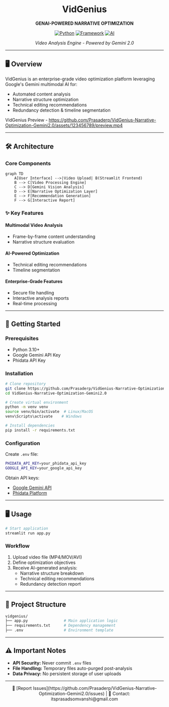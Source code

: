 <div align="center">

# VidGenius

**GENAI-POWERED NARRATIVE OPTIMIZATION**

[![Python](https://img.shields.io/badge/Python-3.10%2B-blue)](https://python.org)
[![Framework](https://img.shields.io/badge/Framework-Streamlit-FF4B4B)](https://streamlit.io)
[![AI](https://img.shields.io/badge/ML-Google%20Gemini-4285F4)](https://ai.google.dev)

*Video Analysis Engine - Powered by Gemini 2.0*

</div>

---

## 🖥️ Overview
VidGenius is an enterprise-grade video optimization platform leveraging Google's Gemini multimodal AI for:
- Automated content analysis
- Narrative structure optimization
- Technical editing recommendations
- Redundancy detection & timeline segmentation

VidGenius Preview - https://github.com/Prasaderp/VidGenius-Narrative-Optimization-Gemini2.0/assets/123456789/preview.mp4

---

## 🛠️ Architecture

### Core Components
```mermaid
graph TD
    A[User Interface] -->|Video Upload| B(Streamlit Frontend)
    B --> C[Video Processing Engine]
    C --> D[Gemini Vision Analysis]
    D --> E[Narrative Optimization Layer]
    E --> F[Recommendation Generation]
    F --> G[Interactive Report]
```

### ✨ Key Features
#### Multimodal Video Analysis
-  Frame-by-frame content understanding
-  Narrative structure evaluation

#### AI-Powered Optimization
-  Technical editing recommendations
-  Timeline segmentation

#### Enterprise-Grade Features
-  Secure file handling
-  Interactive analysis reports
-  Real-time processing

---

## 🚀 Getting Started

### Prerequisites
- Python 3.10+
- Google Gemini API Key
- Phidata API Key

### Installation
```bash
# Clone repository
git clone https://github.com/Prasaderp/VidGenius-Narrative-Optimization-Gemini2.0.git
cd VidGenius-Narrative-Optimization-Gemini2.0

# Create virtual environment
python -m venv venv
source venv/bin/activate  # Linux/MacOS
venv\Scripts\activate    # Windows

# Install dependencies
pip install -r requirements.txt
```

### Configuration
Create `.env` file:
```bash
PHIDATA_API_KEY=your_phidata_api_key
GOOGLE_API_KEY=your_google_api_key
```

Obtain API keys:
- [Google Gemini API](https://ai.google.dev)
- [Phidata Platform](https://phidata.com)

---

## 🖥️ Usage
```bash
# Start application
streamlit run app.py
```

### Workflow
1. Upload video file (MP4/MOV/AVI)
2. Define optimization objectives
3. Receive AI-generated analysis:
   - Narrative structure breakdown
   - Technical editing recommendations
   - Redundancy detection report

---

## 📂 Project Structure
```bash
vidgenius/
├── app.py                # Main application logic
├── requirements.txt      # Dependency management
├── .env                  # Environment template
```

---

## ⚠️ Important Notes
- **API Security:** Never commit `.env` files
- **File Handling:** Temporary files auto-purged post-analysis
- **Data Privacy:** No persistent storage of user uploads

---

<div align="center">
    📄 [Report Issues](https://github.com/Prasaderp/VidGenius-Narrative-Optimization-Gemini2.0/issues) | 📧 Contact: itsprasadsomvanshi@gmail.com
</div>
